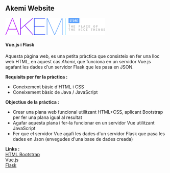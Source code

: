 ## Akemi Website
![Akemi logo](/akemi/public/imgs/logo_akemi.png)
#### Vue.js i Flask

Aquesta pàgina web, es una petita pràctica que consisteix en fer una lloc web HTML, en aquest cas *Akemi*, que funciona en un servidor Vue.js agafant les dades d'un servidor Flask que les pasa en JSON.


**Requisits per fer la pràctica :**
- Coneixement bàsic d'HTML i CSS
- Coneixement bàsic de Java / JavaScript

  
**Objectius de la pràctica :**
- Crear una plana web funcional utilitzant HTML+CSS, aplicant Bootstrap per fer una plana igual al resultat
- Agafar aquesta plana i fer-la funcionar en un servidor Vue utilitzant JavaScript
- Fer que el servidor Vue agafi les dades d'un servidor Flask que pasa les dades en Json (envegudes d'una base de dades creada)


**Links :**  
[HTML Bootstrap](https://www.w3schools.com/bootstrap4/)  
[Vue.js](https://vuejs.org/v2/guide/)  
[Flask](https://flask.palletsprojects.com/en/1.1.x/tutorial/)


